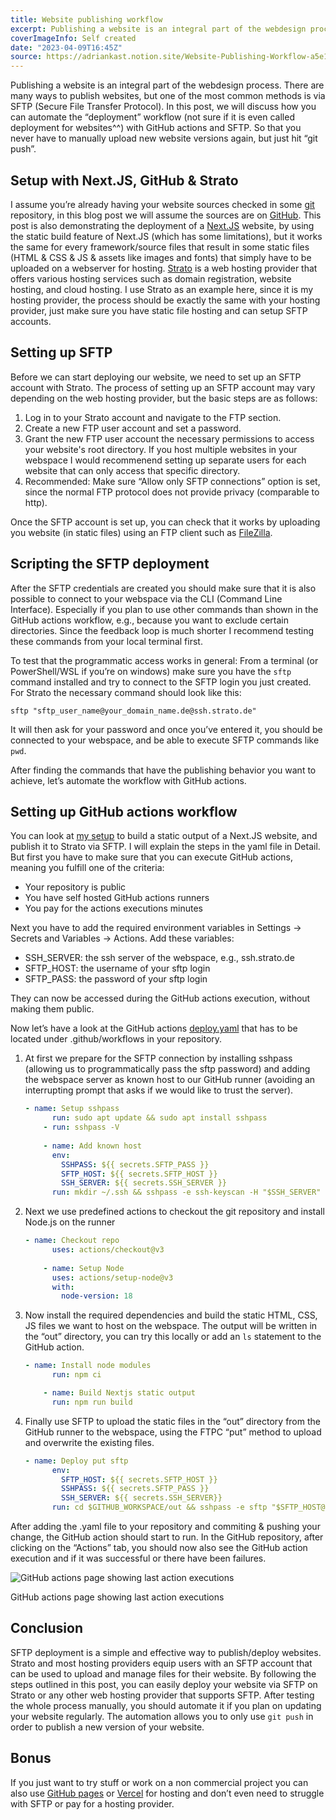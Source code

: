 ```yaml
---
title: Website publishing workflow
excerpt: Publishing a website is an integral part of the webdesign process. There are many ways to publish websites, but one of the most common methods is via SFTP (Secure File Transfer Protocol). In this post, we will discuss how you can automate the “deployment” workflow (not sure if it is even called deployment for websites^^) with GitHub actions and SFTP. So that you never have to manually upload new website versions again, but just hit “git push”.
coverImageInfo: Self created
date: "2023-04-09T16:45Z"
source: https://adriankast.notion.site/Website-Publishing-Workflow-a5e1a32ad1d1444fa667806e28b901f8
---
```


Publishing a website is an integral part of the webdesign process. There are many ways to publish websites, but one of the most common methods is via SFTP (Secure File Transfer Protocol). In this post, we will discuss how you can automate the “deployment” workflow (not sure if it is even called deployment for websites^^) with GitHub actions and SFTP. So that you never have to manually upload new website versions again, but just hit “git push”.

## Setup with Next.JS, GitHub & Strato

I assume you’re already having your website sources checked in some [git](https://git-scm.com) repository, in this blog post we will assume the sources are on [GitHub](https://github.com). This post is also demonstrating the deployment of a [Next.JS](https://nextjs.org) website, by using the static build feature of Next.JS (which has some limitations), but it works the same for every framework/source files that result in some static files (HTML & CSS & JS & assets like images and fonts) that simply have to be uploaded on a webserver for hosting. [Strato](https://www.strato.de/) is a web hosting provider that offers various hosting services such as domain registration, website hosting, and cloud hosting. I use Strato as an example here, since it is my hosting provider, the process should be exactly the same with your hosting provider, just make sure you have static file hosting and can setup SFTP accounts.

## Setting up SFTP

Before we can start deploying our website, we need to set up an SFTP account with Strato. The process of setting up an SFTP account may vary depending on the web hosting provider, but the basic steps are as follows:

1. Log in to your Strato account and navigate to the FTP section.
2. Create a new FTP user account and set a password.
3. Grant the new FTP user account the necessary permissions to access your website's root directory. If you host multiple websites in your webspace I would recommenend setting up separate users for each website that can only access that specific directory.
4. Recommended: Make sure “Allow only SFTP connections” option is set, since the normal FTP protocol does not provide privacy (comparable to http).

Once the SFTP account is set up, you can check that it works by uploading you website (in static files) using an FTP client such as [FileZilla](https://filezilla-project.org). 

## Scripting the SFTP deployment

After the SFTP credentials are created you should make sure that it is also possible to connect to your webspace via the CLI (Command Line Interface). Especially if you plan to use other commands than shown in the GitHub actions workflow, e.g., because you want to exclude certain directories. Since the feedback loop is much shorter I recommend testing these commands from your local terminal first.

To test that the programmatic access works in general: From a terminal (or PowerShell/WSL if you’re on windows) make sure you have the `sftp` command installed and try to connect to the SFTP login you just created. For Strato the necessary command should look like this: 

```shell
sftp "sftp_user_name@your_domain_name.de@ssh.strato.de"
```

It will then ask for your password and once you’ve entered it, you should be connected to your webspace, and be able to execute SFTP commands like `pwd`.

After finding the commands that have the publishing behavior you want to achieve, let’s automate the workflow with GitHub actions.

## Setting up GitHub actions workflow

You can look at [my setup](https://github.com/adriankast/nextjs-homepage/blob/main/.github/workflows/deploy.yml) to build a static output of a Next.JS website, and publish it to Strato via SFTP. I will explain the steps in the yaml file in Detail. But first you have to make sure that you can execute GitHub actions, meaning you fulfill one of the criteria:

- Your repository is public
- You have self hosted GitHub actions runners
- You pay for the actions executions minutes

Next you have to add the required environment variables  in Settings → Secrets and Variables → Actions. Add these variables:

- SSH_SERVER: the ssh server of the webspace, e.g., ssh.strato.de
- SFTP_HOST: the username of your sftp login
- SFTP_PASS: the password of your sftp login

They can now be accessed during the GitHub actions execution, without making them public.

Now let’s have a look at the GitHub actions [deploy.yaml](https://github.com/adriankast/nextjs-homepage/blob/main/.github/workflows/deploy.yml) that has to be located under .github/workflows in your repository.

1. At first we prepare for the SFTP connection by installing sshpass (allowing us to programmatically pass the sftp password) and adding the webspace server as known host to our GitHub runner (avoiding an interrupting prompt that asks if we would like to trust the server).
    
    ```yaml
    - name: Setup sshpass
          run: sudo apt update && sudo apt install sshpass
        - run: sshpass -V
        
        - name: Add known host
          env:
            SSHPASS: ${{ secrets.SFTP_PASS }}
            SFTP_HOST: ${{ secrets.SFTP_HOST }}
            SSH_SERVER: ${{ secrets.SSH_SERVER }}
          run: mkdir ~/.ssh && sshpass -e ssh-keyscan -H "$SSH_SERVER" >> ~/.ssh/known_hosts
    ```
    
2. Next we use predefined actions to checkout the git repository and install Node.js on the runner 
    
    ```yaml
    - name: Checkout repo
          uses: actions/checkout@v3
        
        - name: Setup Node
          uses: actions/setup-node@v3
          with:
            node-version: 18
    ```
    
3. Now install the required dependencies and build the static HTML, CSS, JS files we want to host on the webspace. The output will be written in the “out” directory, you can try this locally or add an `ls` statement to the GitHub action.
    
    ```yaml
    - name: Install node modules
          run: npm ci
    
        - name: Build Nextjs static output
          run: npm run build
    ```
    
4. Finally use SFTP to upload the static files in the “out” directory from the GitHub runner to the webspace, using the FTPC “put” method to upload and overwrite the existing files.
    
    ```yaml
    - name: Deploy put sftp
          env:
            SFTP_HOST: ${{ secrets.SFTP_HOST }}
            SSHPASS: ${{ secrets.SFTP_PASS }}
            SSH_SERVER: ${{ secrets.SSH_SERVER}}
          run: cd $GITHUB_WORKSPACE/out && sshpass -e sftp "$SFTP_HOST@$SSH_SERVER" <<< $"put -r . ./"
    ```
    

After adding the .yaml file to your repository and commiting & pushing your change, the GitHub action should start to run. In the GitHub repository, after clicking on the “Actions” tab, you should now also see the GitHub action execution and if it was successful or there have been failures.

![GitHub actions page showing last action executions](/assets/blog/website-publishing-workflow/github-screenshot.png)

GitHub actions page showing last action executions

## Conclusion

SFTP deployment is a simple and effective way to publish/deploy websites. Strato and most hosting providers equip users with an SFTP account that can be used to upload and manage files for their website. By following the steps outlined in this post, you can easily deploy your website via SFTP on Strato or any other web hosting provider that supports SFTP. After testing the whole process manually, you should automate it if you plan on updating your website regularly. The automation allows you to only use `git push` in order to publish a new version of your website.

## Bonus

If you just want to try stuff or work on a non commercial project you can also use [GitHub pages](https://pages.github.com) or [Vercel](https://vercel.com) for hosting and don’t even need to struggle with SFTP or pay for a hosting provider.